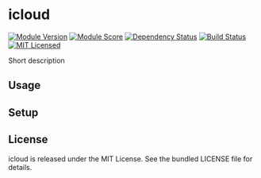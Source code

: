 icloud
==============

[![Module Version](https://img.shields.io/puppetforge/v/akerl/icloud.svg)](https://forge.puppetlabs.com/akerl/icloud)
[![Module Score](https://img.shields.io/puppetforge/f/akerl/icloud.svg)](https://forge.puppetlabs.com/akerl/icloud/scores)
[![Dependency Status](https://img.shields.io/gemnasium/akerl/icloud.svg)](https://gemnasium.com/akerl/icloud)
[![Build Status](https://img.shields.io/travis/akerl/icloud.svg)](https://travis-ci.org/akerl/icloud)
[![MIT Licensed](https://img.shields.io/badge/license-MIT-green.svg)](https://tldrlegal.com/license/mit-license)

Short description

## Usage

## Setup

## License

icloud is released under the MIT License. See the bundled LICENSE file for details.

